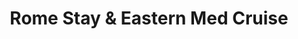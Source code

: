---
category: mediterranean
title: Rome Stay & Eastern Med Cruise
class: rome-stay-and-eastern-med-cruise
cruiseline: Celebrity Cruises – Celebrity Reflection
special-info: Free Hotel stay, flights and Transfers
price: 1079
nights: 12
cruise-url: http://www.planetcruise.co.uk/celebrity-cruises/celebrity-reflection/04-may-2016/113377?referrersiteid=970
---